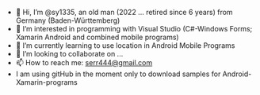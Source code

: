 - 👋 Hi, I’m @sy1335, an old man (2022 ... retired since 6 years) from Germany (Baden-Württemberg)
- 👀 I’m interested in programming with Visual Studio (C#-Windows Forms; Xamarin Android and combined mobile programs)
- 🌱 I’m currently learning to use location in Android Mobile Programs
- 💞️ I’m looking to collaborate on ...
- 📫 How to reach me: serr444@gmail.com
- I am using gitHub in the moment only to download samples for Android-Xamarin-programs
<!---
sy1335/sy1335 is a ✨ special ✨ repository because its `README.md` (this file) appears on your GitHub profile.
You can click the Preview link to take a look at your changes.
--->
